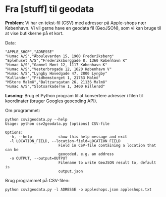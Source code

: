 # Fra [stuff] til geodata

**Problem**: Vi har en tekst-fil (CSV) med adresser på Apple-shops nær København. Vi vil gerne have en geodata fil (GeoJSON), som vi kan bruge til at vise butikkerne på et kort.

Data:

```csv
"APPLE_SHOP","ADRESSE"
"Humac A/S","Åboulevarden 15, 1960 Frederiksberg"
"Eplehuset A/S","Frederiksborggade 8, 1360 København K"
"Humac A/S","Gammel Mønt 12, 1117 København K"
"Humac A/S","Vesterbrogade 12, 1620 København V"
"Humac A/S","Lyngby Hovedgade 47, 2800 Lyngby"
"Kullander","Fridhemstorget 1, 21753 Malmö"
"MStore Malmö","Baltzarsgatan 26, 21136 Malmö"
"Humac A/S","Slotsarkaderne 1, 3400 Hillerød"
```

**Løsning**: Brug et Python program til at konvertere adresser i filen til koordinater (bruger Googles geocoding API).

Om programmet:

```
python csv2geodata.py --help
Usage: python csv2geodata.py [options] CSV-file

Options:
  -h, --help            show this help message and exit
  -l LOCATION_FIELD, --location-field=LOCATION_FIELD
                        Field in CSV-file containing a location that can be
                        geocoded, e.g. an address
  -o OUTPUT, --output=OUTPUT
                        Filename to write GeoJSON result to, default is
                        output.json
```

Brug programmet på CSV-filen:

```
python csv2geodata.py -l ADRESSE -o appleshops.json appleshops.txt
```